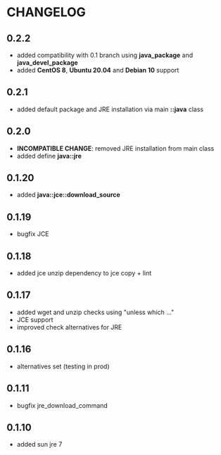 # CHANGELOG

## 0.2.2

* added compatibility with 0.1 branch using **java_package** and **java_devel_package**
* added **CentOS 8**, **Ubuntu 20.04** and **Debian 10** support

## 0.2.1

* added default package and JRE installation via main **::java** class

## 0.2.0

* **INCOMPATIBLE CHANGE**: removed JRE installation from main class
* added define **java::jre**

## 0.1.20

* added **java::jce::download_source**

## 0.1.19

*  bugfix JCE

## 0.1.18

* added jce unzip dependency to jce copy + lint

## 0.1.17

* added wget and unzip checks using "unless which ..."
* JCE support
* improved check alternatives for JRE

## 0.1.16

* alternatives set (testing in prod)

## 0.1.11

* bugfix jre_download_command

## 0.1.10

* added sun jre 7
